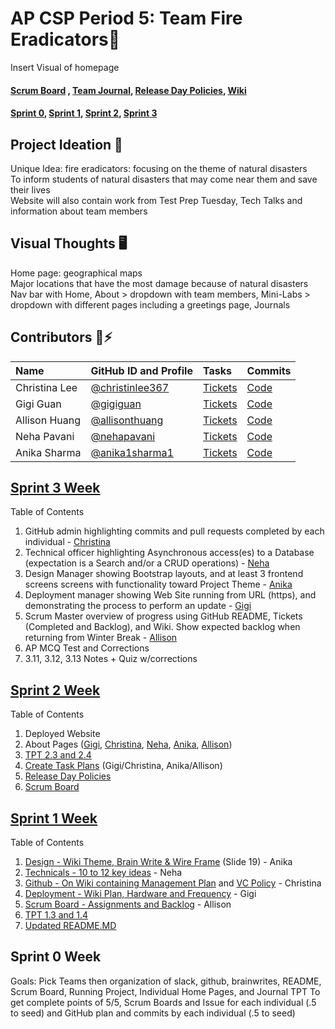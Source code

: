 # AP CSP Period 5: Team Fire Eradicators🧯
Insert Visual of homepage<br>

#### [Scrum Board](https://github.com/christinlee367/n225_fire_eradicators/projects/1) , [Team Journal](https://docs.google.com/presentation/d/1DApdo31H95xfT2xFg8UQQlewpzwJxkxVgRRZPVxQS9U/edit?usp=sharing), [Release Day Policies](https://github.com/anika1sharma1/n225_FireEradicatorsTheSequel/wiki#deployment-hardware-and-frequency), [Wiki](https://github.com/anika1sharma1/n225_FireEradicatorsTheSequel/wiki)
#### [Sprint 0](https://github.com/anika1sharma1/n225_FireEradicatorsTheSequel/blob/main/README.md#sprint-0-week), [Sprint 1](https://github.com/anika1sharma1/n225_FireEradicatorsTheSequel/blob/main/README.md#sprint-1-week), [Sprint 2](https://github.com/anika1sharma1/n225_FireEradicatorsTheSequel/blob/main/README.md#sprint-2-week), [Sprint 3](https://github.com/christinlee367/n225_FireEradicatorsTheSequel/blob/main/README.md#sprint-3-week)

## Project Ideation 🚀
Unique Idea: fire eradicators: focusing on the theme of natural disasters<br>
To inform students of natural disasters that may come near them and save their lives<br>
Website will also contain work from Test Prep Tuesday, Tech Talks and information about team members<br>

## Visual Thoughts 🖥
Home page: geographical maps<br>
Major locations that have the most damage because of natural disasters<br>
Nav bar with Home, About > dropdown with team members, Mini-Labs > dropdown with different pages including a greetings page, Journals<br>

## Contributors 👋⚡️
| Name | GitHub ID and Profile | Tasks | Commits |
|:-----|:----------------------|:------|:--------|
| Christina Lee | [@christinlee367](https://github.com/christinlee367) | [Tickets](https://github.com/anika1sharma1/n225_FireEradicatorsTheSequel/issues/assigned/christinlee367) |[Code](https://github.com/anika1sharma1/n225_FireEradicatorsTheSequel/commits?author=christinlee367)
| Gigi Guan | [@gigiguan](https://github.com/gigiguan) | [Tickets](https://github.com/anika1sharma1/n225_FireEradicatorsTheSequel/issues/assigned/gigiguan) |[Code](https://github.com/anika1sharma1/n225_FireEradicatorsTheSequel/commits?author=gigiguan)
| Allison Huang | [@allisonthuang](https://github.com/allisonthuang) | [Tickets](https://github.com/anika1sharma1/n225_FireEradicatorsTheSequel/issues/assigned/allisonthuang) |[Code](https://github.com/anika1sharma1/n225_FireEradicatorsTheSequel/commits?author=allisonthuang)
| Neha Pavani | [@nehapavani](https://github.com/nehapavani) | [Tickets](https://github.com/anika1sharma1/n225_FireEradicatorsTheSequel/issues/assigned/nehapavani) |[Code](https://github.com/anika1sharma1/n225_FireEradicatorsTheSequel/commits?author=nehapavani)
| Anika Sharma | [@anika1sharma1](https://github.com/anika1sharma1) | [Tickets](https://github.com/anika1sharma1/n225_FireEradicatorsTheSequel/issues/assigned/anika1sharma1) |[Code](https://github.com/anika1sharma1/n225_FireEradicatorsTheSequel/commits?author=anika1sharma1)

## [Sprint 3 Week](https://github.com/anika1sharma1/n225_FireEradicatorsTheSequel/issues/35)
Table of Contents<br>
1.  GitHub admin highlighting commits and pull requests completed by each individual - [Christina](https://github.com/christinlee367/n225_FireEradicatorsTheSequel/issues/18)
2. Technical officer highlighting Asynchronous access(es) to a Database (expectation is a Search and/or a CRUD operations) - [Neha](https://github.com/christinlee367/n225_FireEradicatorsTheSequel/issues/16)
3. Design Manager showing Bootstrap layouts, and at least 3 frontend screens screens with functionality toward Project Theme - [Anika](https://github.com/christinlee367/n225_FireEradicatorsTheSequel/issues/14)
4. Deployment manager showing Web Site running from URL (https), and demonstrating the process to perform an update - [Gigi](https://github.com/christinlee367/n225_FireEradicatorsTheSequel/issues/17)
5. Scrum Master overview of progress using GitHub README, Tickets (Completed and Backlog), and Wiki. Show expected backlog when returning from Winter Break - [Allison](https://github.com/christinlee367/n225_FireEradicatorsTheSequel/issues/15)
6. AP MCQ Test and Corrections
7. 3.11, 3.12, 3.13 Notes + Quiz w/corrections

## [Sprint 2 Week](https://github.com/anika1sharma1/n225_FireEradicatorsTheSequel/issues/27)
Table of Contents<br>
1. Deployed Website
2. About Pages ([Gigi](https://github.com/anika1sharma1/n225_FireEradicatorsTheSequel/issues/4), [Christina](https://github.com/anika1sharma1/n225_FireEradicatorsTheSequel/issues/5), [Neha](https://github.com/anika1sharma1/n225_FireEradicatorsTheSequel/issues/3), [Anika](https://github.com/anika1sharma1/n225_FireEradicatorsTheSequel/issues/2), [Allison](https://github.com/anika1sharma1/n225_FireEradicatorsTheSequel/issues/1))
3. [TPT 2.3 and 2.4](https://docs.google.com/presentation/d/1DApdo31H95xfT2xFg8UQQlewpzwJxkxVgRRZPVxQS9U/edit?usp=sharing)
4. [Create Task Plans](https://github.com/anika1sharma1/n225_FireEradicatorsTheSequel/issues/9) (Gigi/Christina, Anika/Allison)
5. [Release Day Policies](https://github.com/anika1sharma1/n225_FireEradicatorsTheSequel/wiki#deployment-hardware-and-frequency)
6. [Scrum Board](https://github.com/christinlee367/n225_fire_eradicators/projects/1)

## [Sprint 1 Week](https://github.com/anika1sharma1/n225_FireEradicatorsTheSequel/issues/11)<br>
Table of Contents<br>
1. [Design - Wiki Theme, Brain Write & Wire Frame](https://docs.google.com/presentation/d/1DApdo31H95xfT2xFg8UQQlewpzwJxkxVgRRZPVxQS9U/edit?usp=sharing) (Slide 19) - Anika
2. [Technicals - 10 to 12 key ideas](https://github.com/anika1sharma1/n225_FireEradicatorsTheSequel/wiki#key-ideas-and-features) - Neha
3. [Github - On Wiki containing Management Plan](https://github.com/anika1sharma1/n225_FireEradicatorsTheSequel/wiki#how-have-you-started-your-github-project) and [VC Policy](https://github.com/anika1sharma1/n225_FireEradicatorsTheSequel/issues/20) - Christina
4. [Deployment - Wiki Plan, Hardware and Frequency](https://github.com/anika1sharma1/n225_FireEradicatorsTheSequel/wiki#deployment-hardware-and-frequency) - Gigi
5. [Scrum Board - Assignments and Backlog](https://github.com/anika1sharma1/n225_FireEradicatorsTheSequel/projects/1) - Allison
6. [TPT 1.3 and 1.4](https://docs.google.com/presentation/d/1DApdo31H95xfT2xFg8UQQlewpzwJxkxVgRRZPVxQS9U/edit?usp=sharing)
7. [Updated README.MD](https://github.com/anika1sharma1/n225_FireEradicatorsTheSequel/blob/main/README.md)

## Sprint 0 Week  
Goals: Pick Teams then organization of slack, github, brainwrites, README, Scrum Board, Running Project, Individual Home Pages, and Journal TPT
To get complete points of 5/5, Scrum Boards and Issue for each individual (.5 to seed) and GitHub plan and commits by each individual (.5 to seed)
